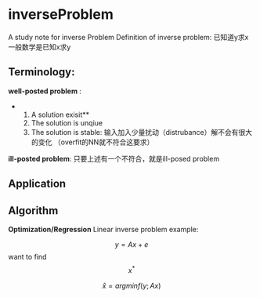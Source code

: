 # inverseProblem
A study note for inverse Problem
Definition of inverse problem: 已知道y求x
一般数学是已知x求y

## Terminology:

**well-posted problem** : 
- 1. A solution exisit**
  2. The solution is unqiue
  3. The solution is stable: 输入加入少量扰动（distrubance）解不会有很大的变化 （overfit的NN就不符合这要求）

**ill-posted problem**: 只要上述有一个不符合，就是ill-posed problem

## Application

## Algorithm

**Optimization/Regression**
Linear inverse problem example:

$$y = Ax + e$$
want to find $$x^*$$

$$\hat{x} = arg min f(y; Ax)$$
